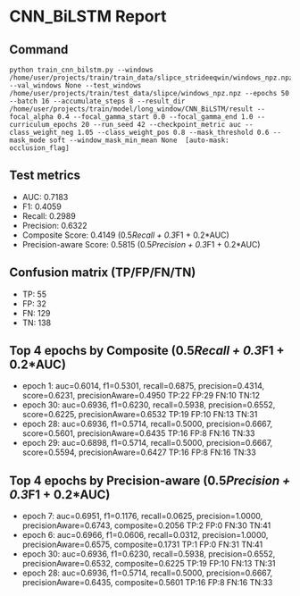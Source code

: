 # CNN_BiLSTM Report

## Command
```
python train_cnn_bilstm.py --windows /home/user/projects/train/train_data/slipce_strideeqwin/windows_npz.npz --val_windows None --test_windows /home/user/projects/train/test_data/slipce/windows_npz.npz --epochs 50 --batch 16 --accumulate_steps 8 --result_dir /home/user/projects/train/model/long_window/CNN_BiLSTM/result --focal_alpha 0.4 --focal_gamma_start 0.0 --focal_gamma_end 1.0 --curriculum_epochs 20 --run_seed 42 --checkpoint_metric auc --class_weight_neg 1.05 --class_weight_pos 0.8 --mask_threshold 0.6 --mask_mode soft --window_mask_min_mean None  [auto-mask: occlusion_flag]
```

## Test metrics
- AUC: 0.7183
- F1: 0.4059
- Recall: 0.2989
- Precision: 0.6322
- Composite Score: 0.4149 (0.5*Recall + 0.3*F1 + 0.2*AUC)
- Precision-aware Score: 0.5815 (0.5*Precision + 0.3*F1 + 0.2*AUC)
## Confusion matrix (TP/FP/FN/TN)
- TP: 55
- FP: 32
- FN: 129
- TN: 138

## Top 4 epochs by Composite (0.5*Recall + 0.3*F1 + 0.2*AUC)
- epoch 1: auc=0.6014, f1=0.5301, recall=0.6875, precision=0.4314, score=0.6231, precisionAware=0.4950  TP:22 FP:29 FN:10 TN:12
- epoch 30: auc=0.6936, f1=0.6230, recall=0.5938, precision=0.6552, score=0.6225, precisionAware=0.6532  TP:19 FP:10 FN:13 TN:31
- epoch 28: auc=0.6936, f1=0.5714, recall=0.5000, precision=0.6667, score=0.5601, precisionAware=0.6435  TP:16 FP:8 FN:16 TN:33
- epoch 29: auc=0.6898, f1=0.5714, recall=0.5000, precision=0.6667, score=0.5594, precisionAware=0.6427  TP:16 FP:8 FN:16 TN:33

## Top 4 epochs by Precision-aware (0.5*Precision + 0.3*F1 + 0.2*AUC)
- epoch 7: auc=0.6951, f1=0.1176, recall=0.0625, precision=1.0000, precisionAware=0.6743, composite=0.2056  TP:2 FP:0 FN:30 TN:41
- epoch 6: auc=0.6966, f1=0.0606, recall=0.0312, precision=1.0000, precisionAware=0.6575, composite=0.1731  TP:1 FP:0 FN:31 TN:41
- epoch 30: auc=0.6936, f1=0.6230, recall=0.5938, precision=0.6552, precisionAware=0.6532, composite=0.6225  TP:19 FP:10 FN:13 TN:31
- epoch 28: auc=0.6936, f1=0.5714, recall=0.5000, precision=0.6667, precisionAware=0.6435, composite=0.5601  TP:16 FP:8 FN:16 TN:33
